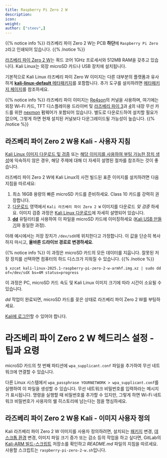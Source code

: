 ```yaml
---
title: Raspberry Pi Zero 2 W
description:
icon:
weight:
author: ["steev",]
---
```


{{% notice info %}}
라즈베리 파이 Zero 2 W는 PCB **하단**에 `Raspberry Pi Zero 2`라고 인쇄되어 있습니다.
{{% /notice %}}

[라즈베리 파이 Zero 2 W](https://www.raspberrypi.org/products/raspberry-pi-zero-2-w/)는 쿼드 코어 1GHz 프로세서와 512MB RAM을 갖추고 있습니다. Kali Linux는 외장 microSD 카드나 USB 장치에 설치됩니다.

기본적으로 Kali Linux 라즈베리 파이 Zero W 이미지는 다른 대부분의 플랫폼과 유사하게 [**kali-linux-default** 메타패키지](/docs/general-use/metapackages/)를 포함합니다. 추가 도구를 설치하려면 [메타패키지 페이지](/docs/general-use/metapackages/)를 참조하세요.

{{% notice info %}}
라즈베리 파이 이미지는 [Re4son](https://twitter.com/re4sonkernel)의 커널을 사용하며, 여기에는 외장 Wi-Fi 카드, TFT 디스플레이용 드라이버 및 [라즈베리 파이 3](/docs/arm/raspberry-pi-3/)과 [4](/docs/arm/raspberry-pi-4/)의 내장 무선 카드를 위한 [nexmon](https://github.com/seemoo-lab/nexmon) 펌웨어가 포함되어 있습니다. 별도로 다운로드하여 설치할 필요가 없으며, 그렇게 하면 현재 설치된 커널보다 다운그레이드될 가능성이 높습니다.
{{% /notice %}}

## 라즈베리 파이 Zero 2 W용 Kali - 사용자 지침

[Kali Linux 이미지 다운로드 및 검증](/docs/introduction/download-official-kali-linux-images/) 또는 [해당 이미지를 사용하여 부팅 가능한 장치 생성](/docs/usb/live-usb-install-with-windows/)에 익숙하지 않은 경우, 해당 주제에 대해 더 자세히 설명된 절차를 참조하는 것이 좋습니다.

라즈베리 파이 Zero 2 W에 Kali Linux의 사전 빌드된 표준 이미지를 설치하려면 다음 지침을 따르세요:

1. 최소 16GB 용량의 빠른 microSD 카드를 준비하세요. Class 10 카드를 강력히 권장합니다.
2. [다운로드](/get-kali/) 영역에서 `Kali 라즈베리 파이 Zero 2 W` 이미지를 다운로드 _및 검증_ 하세요. 이미지 검증 과정은 [Kali Linux 다운로드](/docs/introduction/download-official-kali-linux-images/)에 자세히 설명되어 있습니다.
3. **[dd](https://manpages.debian.org/testing/coreutils/dd.1.en.html)** 유틸리티를 사용하여 이 파일을 microSD 카드에 이미징하세요 ([Kali USB 만들기](/docs/usb/live-usb-install-with-windows/)와 동일한 과정).

아래 예시에서는 저장 장치가 `/dev/sdX`에 위치한다고 가정합니다. 이 값을 단순히 복사하지 마시고, **올바른 드라이브 경로로 변경하세요**.

{{% notice info %}}
이 과정은 microSD 카드의 모든 데이터를 지웁니다. 잘못된 저장 장치를 선택하면 컴퓨터의 하드 디스크가 지워질 수 있습니다.
{{% /notice %}}

```console
$ xzcat kali-linux-2025.1-raspberry-pi-zero-2-w-armhf.img.xz | sudo dd of=/dev/sdX bs=4M status=progress
```

이 과정은 PC, microSD 카드 속도 및 Kali Linux 이미지 크기에 따라 시간이 소요될 수 있습니다.

_dd_ 작업이 완료되면, microSD 카드를 꽂은 상태로 라즈베리 파이 Zero 2 W를 부팅하세요.

[Kali에 로그인](/docs/introduction/default-credentials/)할 수 있어야 합니다.

# 라즈베리 파이 Zero 2 W 헤드리스 설정 - 팁과 요령

microSD 카드의 첫 번째 파티션에 `wpa_supplicant.conf` 파일을 추가하여 무선 네트워크에 연결할 수 있습니다.

다른 Linux 시스템에서 `wpa_passphrase YOURNETWORK > wpa_supplicant.conf`를 실행하여 이 파일을 생성할 수 있습니다. 무선 네트워크 비밀번호를 입력하라는 메시지가 표시됩니다. 명령을 실행할 때 비밀번호를 추가할 수 있지만, 그렇게 하면 Wi-Fi 네트워크 비밀번호가 사용자의 쉘 히스토리에 남는다는 점을 명심하세요.

## 라즈베리 파이 Zero 2 W용 Kali - 이미지 사용자 정의

Kali 라즈베리 파이 Zero 2 W 이미지를 사용자 정의하려면, 설치되는 [패키지](/docs/general-use/metapackages/) 변경, [데스크톱 환경](/docs/general-use/switching-desktop-environments/) 변경, 이미지 파일 크기 증가 또는 감소 등의 작업을 하고 싶다면, GitLab의 [Kali-ARM 빌드-스크립트](https://gitlab.com/kalilinux/build-scripts/kali-arm) 저장소를 확인하고 _README.md_ 파일의 지침을 따르세요. 사용할 스크립트는 `raspberry-pi-zero-2-w.sh`입니다.
